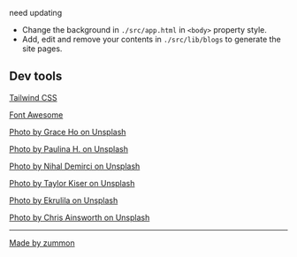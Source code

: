 need updating

- Change the background in `./src/app.html` in `<body>` property style.
- Add, edit and remove your contents in `./src/lib/blogs` to generate the site pages.

## Dev tools

[Tailwind CSS](https://tailwindcss.com/)

[Font Awesome](https://fontawesome.com/)

[Photo by Grace Ho on Unsplash](https://unsplash.com/photos/5f0QAmE7I3Q)

[Photo by Paulina H. on Unsplash](https://unsplash.com/photos/wyi4aejQ8vw)

[Photo by Nihal Demirci on Unsplash](https://unsplash.com/photos/9aaKx1NZPQw)

[Photo by Taylor Kiser on Unsplash](https://unsplash.com/photos/s7Vh1kg-clM)

[Photo by Ekrulila on Unsplash](https://unsplash.com/photos/09Egu9N-UyA)

[Photo by Chris Ainsworth on Unsplash](https://unsplash.com/photos/Aae5ozmFb_s)

---

[Made by zummon](https://zummon.page/)

